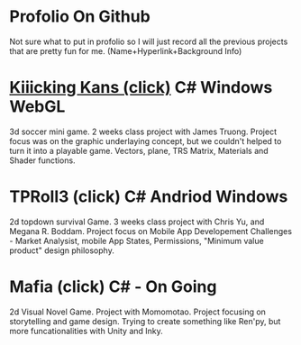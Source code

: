 # Profolio On Github
Not sure what to put in profolio so I will just record all the previous projects that are pretty fun for me. (Name+Hyperlink+Background Info)
# [Kiiicking Kans (click)](https://github.com/6789123Hao/CSS551FinalProjectWEBGL) C# Windows WebGL
3d soccer mini game. 2 weeks class project with James Truong. Project focus was on the graphic underlaying concept, but we couldn't helped to turn it into a playable game. Vectors, plane, TRS Matrix, Materials and Shader functions.
# TPRoll3 (click) C# Andriod Windows
2d topdown survival Game. 3 weeks class project with Chris Yu, and Megana R. Boddam. Project focus on Mobile App Developement Challenges - Market Analysist, mobile App States, Permissions, "Minimum value product" design philosophy.
# Mafia  (click) C# - On Going
2d Visual Novel Game. Project with Momomotao. Project focusing on storytelling and game design. Trying to create something like Ren'py, but more funcationalities with Unity and Inky.